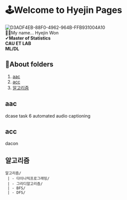 # 🕹Welcome to Hyejin Pages 
![D3ADF4EB-88F0-4962-964B-FFB931004A10](https://user-images.githubusercontent.com/71366457/167638564-278571fe-3e2f-438d-8cac-95fd5eecfa58.png)   
👏👏My name... Hyejin Won  
✔**Master of Statistics   
CAU ET LAB   
ML/DL**   



## 📂About folders
1. [aac](#aac)  
2. [acc](#acc)  
3. [알고리즘](#알고리즘)
   






## aac
dcase task 6 automated audio captioning


## acc
dacon

## 알고리즘
    알고리즘/
     | - 다이나믹프로그래밍/
     | - 그리디알고리즘/
     | - BFS/
     | - DFS/
